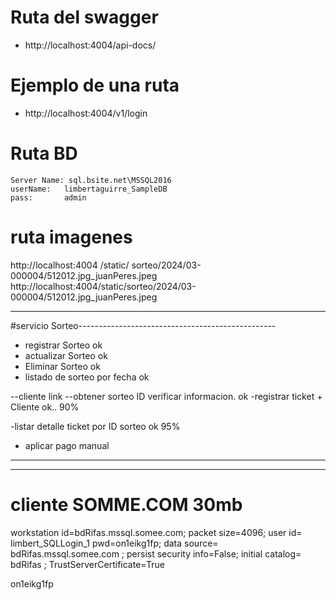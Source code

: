 

# Ruta del swagger
 - http://localhost:4004/api-docs/

# Ejemplo de una ruta 
 - http://localhost:4004/v1/login 

# Ruta BD
    Server Name: sql.bsite.net\MSSQL2016
    userName:   limbertaguirre_SampleDB
    pass:       admin

# ruta imagenes
http://localhost:4004
                     /static/
                           sorteo/2024/03-000004/512012.jpg_juanPeres.jpeg
http://localhost:4004/static/sorteo/2024/03-000004/512012.jpg_juanPeres.jpeg
 
 -----------------------------------------------------------------
 #servicio Sorteo-------------------------------------------------
 - registrar Sorteo  ok
 - actualizar Sorteo ok
 - Eliminar Sorteo   ok
 - listado de sorteo por fecha  ok
  
 --cliente link
   --obtener sorteo ID  verificar informacion. ok
   -registrar ticket + Cliente ok.. 90%

   -listar detalle ticket por ID sorteo   ok 95%
   - aplicar pago manual
-------------------------------------------------------------------
-------------------------------------------------------------------

# cliente SOMME.COM 30mb
workstation id=bdRifas.mssql.somee.com;
packet size=4096;
user id= limbert_SQLLogin_1 
pwd=on1eikg1fp;
data source= bdRifas.mssql.somee.com ;
persist security info=False;
initial catalog= bdRifas ;
TrustServerCertificate=True

on1eikg1fp